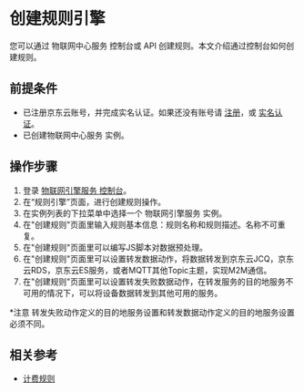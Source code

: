 # 创建规则引擎

您可以通过 物联网中心服务 控制台或 API 创建规则。本文介绍通过控制台如何创建规则。


## 前提条件
- 已注册京东云账号，并完成实名认证。如果还没有账号请 [注册](https://accounts.jdcloud.com/p/regPage?source=jdcloud%26ReturnUrl=%2f%2fuc.jdcloud.com%2fpassport%2fcomplete%3freturnUrl%3dhttp%3A%2F%2Fuc.jdcloud.com%2Fredirect%2FloginRouter%3FreturnUrl%3Dhttps%253A%252F%252Fwww.jdcloud.com%252Fhelp%252Fdetail%252F734%252FisCatalog%252F1)，或 [实名认证](https://uc.jdcloud.com/account/certify)。
- 已创建物联网中心服务 实例。


## 操作步骤
1. 登录 [物联网引擎服务 控制台](https://iot-console.jdcloud.com/iotcore)。
2. 在“规则引擎”页面，进行创建规则操作。	
3. 在实例列表的下拉菜单中选择一个 物联网引擎服务 实例。
5. 在"创建规则"页面里输入规则基本信息：规则名称和规则描述。名称不可重复。
6. 在"创建规则"页面里可以编写JS脚本对数据预处理。
7. 在"创建规则"页面里可以设置转发数据动作，将数据转发到京东云JCQ，京东云RDS，京东云ES服务，或者MQTT其他Topic主题，实现M2M通信。
8. 在"创建规则"页面里可以设置转发失败数据动作，在转发服务的目的地服务不可用的情况下，可以将设备数据转发到其他可用的服务。

*注意
转发失败动作定义的目的地服务设置和转发数据动作定义的目的地服务设置必须不同。

    
	

## 相关参考
- [计费规则](../../Pricing/Billing-Rules.md)

